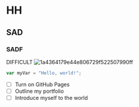 # HH
## SAD
### SADF
DIFFICULT
![1a4364179e44e806729f522507990ff](https://github.com/user-attachments/assets/0d49c8e1-0fde-44f3-85ba-3c127755018a)
``` javascript
var myVar = "Hello, world!";
```
- [ ] Turn on GitHub Pages
- [ ] Outline my portfolio
- [ ] Introduce myself to the world
